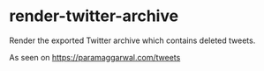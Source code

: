 # render-twitter-archive
Render the exported Twitter archive which contains deleted tweets.

As seen on https://paramaggarwal.com/tweets
